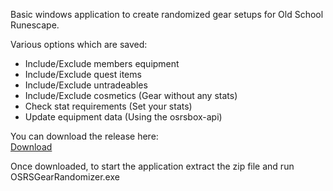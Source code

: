 Basic windows application to create randomized gear setups for Old School Runescape.  

Various options which are saved:
- Include/Exclude members equipment
- Include/Exclude quest items
- Include/Exclude untradeables
- Include/Exclude cosmetics (Gear without any stats)
- Check stat requirements (Set your stats)
- Update equipment data (Using the osrsbox-api)

You can download the release here:  
[Download](https://github.com/azmaster299/osrs-gear-randomizer/releases/download/v1.0/OSRSGearRandomizer.zip)

Once downloaded, to start the application extract the zip file and run OSRSGearRandomizer.exe
